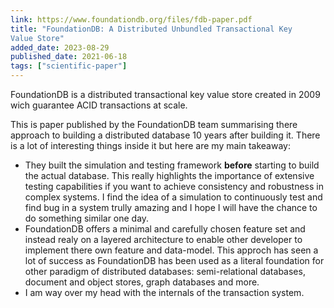 ```yaml
---
link: https://www.foundationdb.org/files/fdb-paper.pdf
title: "FoundationDB: A Distributed Unbundled Transactional Key
Value Store"
added_date: 2023-08-29
published_date: 2021-06-18
tags: ["scientific-paper"]
---
```


FoundationDB is a distributed transactional key value store created in 2009 wich 
guarantee ACID transactions at scale.

This is paper published by the FoundationDB team summarising there
approach to building a distributed database 10 years after building it.
There is a lot of interesting things inside it but here are my main takeaway:

- They built the simulation and testing framework **before** starting to build
the actual database. This really highlights the importance of extensive testing
capabilities if you want to achieve consistency and robustness in complex
systems. I find the idea of a simulation to continuously test and find bug in 
a system trully amazing and I hope I will have the chance to do something similar
one day. 
-  FoundationDB offers a minimal and carefully chosen feature set and instead
realy on a layered architecture to enable other developer to implement there
own feature and data-model. This approch has seen a lot of success as
FoundationDB has been used as a literal foundation for other paradigm of
distributed databases: semi-relational databases, document and object stores,
graph databases and more.
- I am way over my head with the internals of the transaction system.
